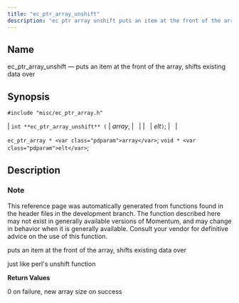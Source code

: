 ```yaml
---
title: "ec_ptr_array_unshift"
description: "ec ptr array unshift puts an item at the front of the array shifts existing data over int ec ptr array unshift array elt ec ptr array array void elt This reference page was automatically generated from functions found in the header files in the development branch The function described..."
---
```


<a name="apis.ec_ptr_array_unshift"></a> 
## Name

ec_ptr_array_unshift — puts an item at the front of the array, shifts existing data over

## Synopsis

`#include "misc/ec_ptr_array.h"`

| `int **ec_ptr_array_unshift** (` | <var class="pdparam">array</var>, |   |
|   | <var class="pdparam">elt</var>`)`; |   |

`ec_ptr_array * <var class="pdparam">array</var>`;
`void * <var class="pdparam">elt</var>`;<a name="idp58302160"></a> 
## Description

### Note

This reference page was automatically generated from functions found in the header files in the development branch. The function described here may not exist in generally available versions of Momentum, and may change in behavior when it is generally available. Consult your vendor for definitive advice on the use of this function.

puts an item at the front of the array, shifts existing data over

just like perl's unshift function

**<a name="idp58305536"></a> Return Values**

0 on failure, new array size on success